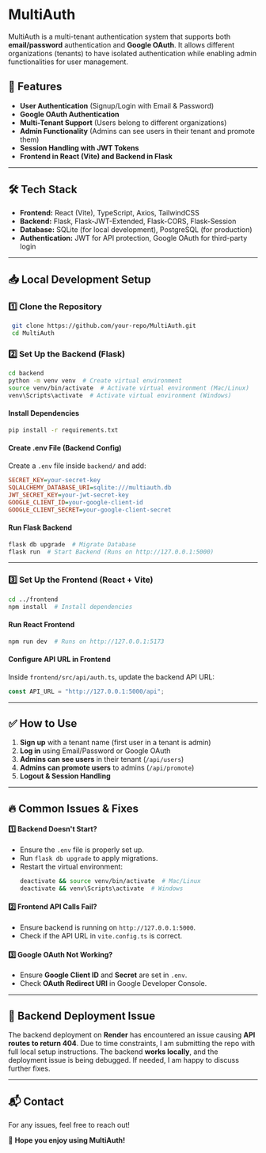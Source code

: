 # MultiAuth

MultiAuth is a multi-tenant authentication system that supports both **email/password** authentication and **Google OAuth**. It allows different organizations (tenants) to have isolated authentication while enabling admin functionalities for user management.

## 🚀 Features
- **User Authentication** (Signup/Login with Email & Password)
- **Google OAuth Authentication**
- **Multi-Tenant Support** (Users belong to different organizations)
- **Admin Functionality** (Admins can see users in their tenant and promote them)
- **Session Handling with JWT Tokens**
- **Frontend in React (Vite) and Backend in Flask**

---

## 🛠️ Tech Stack
- **Frontend:** React (Vite), TypeScript, Axios, TailwindCSS
- **Backend:** Flask, Flask-JWT-Extended, Flask-CORS, Flask-Session
- **Database:** SQLite (for local development), PostgreSQL (for production)
- **Authentication:** JWT for API protection, Google OAuth for third-party login

---

## 📥 Local Development Setup

### 1️⃣ **Clone the Repository**
```sh
 git clone https://github.com/your-repo/MultiAuth.git
 cd MultiAuth
```

### 2️⃣ **Set Up the Backend** (Flask)
```sh
cd backend
python -m venv venv  # Create virtual environment
source venv/bin/activate  # Activate virtual environment (Mac/Linux)
venv\Scripts\activate  # Activate virtual environment (Windows)
```

#### **Install Dependencies**
```sh
pip install -r requirements.txt
```

#### **Create .env File** (Backend Config)
Create a `.env` file inside `backend/` and add:
```ini
SECRET_KEY=your-secret-key
SQLALCHEMY_DATABASE_URI=sqlite:///multiauth.db
JWT_SECRET_KEY=your-jwt-secret-key
GOOGLE_CLIENT_ID=your-google-client-id
GOOGLE_CLIENT_SECRET=your-google-client-secret
```

#### **Run Flask Backend**
```sh
flask db upgrade  # Migrate Database
flask run  # Start Backend (Runs on http://127.0.0.1:5000)
```

---

### 3️⃣ **Set Up the Frontend** (React + Vite)
```sh
cd ../frontend
npm install  # Install dependencies
```

#### **Run React Frontend**
```sh
npm run dev  # Runs on http://127.0.0.1:5173
```

#### **Configure API URL in Frontend**
Inside `frontend/src/api/auth.ts`, update the backend API URL:
```ts
const API_URL = "http://127.0.0.1:5000/api";
```

---

## ✅ How to Use
1. **Sign up** with a tenant name (first user in a tenant is admin)
2. **Log in** using Email/Password or Google OAuth
3. **Admins can see users** in their tenant (`/api/users`)
4. **Admins can promote users** to admins (`/api/promote`)
5. **Logout & Session Handling**

---

## 🔥 Common Issues & Fixes
#### **1️⃣ Backend Doesn't Start?**
- Ensure the `.env` file is properly set up.
- Run `flask db upgrade` to apply migrations.
- Restart the virtual environment:
  ```sh
  deactivate && source venv/bin/activate  # Mac/Linux
  deactivate && venv\Scripts\activate  # Windows
  ```

#### **2️⃣ Frontend API Calls Fail?**
- Ensure backend is running on `http://127.0.0.1:5000`.
- Check if the API URL in `vite.config.ts` is correct.

#### **3️⃣ Google OAuth Not Working?**
- Ensure **Google Client ID** and **Secret** are set in `.env`.
- Check **OAuth Redirect URI** in Google Developer Console.

---

## 📌 **Backend Deployment Issue**
The backend deployment on **Render** has encountered an issue causing **API routes to return 404**. Due to time constraints, I am submitting the repo with full local setup instructions. The backend **works locally**, and the deployment issue is being debugged. If needed, I am happy to discuss further fixes.

---

## 📬 Contact
For any issues, feel free to reach out!

🚀 **Hope you enjoy using MultiAuth!**


 
 
